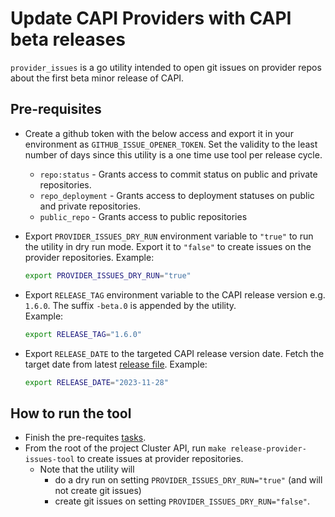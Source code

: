 # Update CAPI Providers with CAPI beta releases

`provider_issues` is a go utility intended to open git issues on provider repos about the first beta minor release of CAPI.

## Pre-requisites

- Create a github token with the below access and export it in your environment as `GITHUB_ISSUE_OPENER_TOKEN`. Set the validity to the least number of days since this utility is a one time use tool per release cycle.
  - `repo:status` - Grants access to commit status on public and private repositories.
  - `repo_deployment` - Grants access to deployment statuses on public and private repositories.
  - `public_repo` - Grants access to public repositories

- Export `PROVIDER_ISSUES_DRY_RUN` environment variable to `"true"` to run the utility in dry run mode. Export it to `"false"` to create issues on the provider repositories. Example:

  ```sh
  export PROVIDER_ISSUES_DRY_RUN="true"
  ```

- Export `RELEASE_TAG` environment variable to the CAPI release version e.g. `1.6.0`. The suffix `-beta.0` is appended by the utility.  
  Example:

  ```sh
  export RELEASE_TAG="1.6.0"
  ```

- Export `RELEASE_DATE` to the targeted CAPI release version date. Fetch the target date from latest [release file](https://github.com/kubernetes-sigs/cluster-api/tree/main/docs/release/releases).
  Example:

  ```sh
  export RELEASE_DATE="2023-11-28"
  ```

## How to run the tool

- Finish the pre-requites [tasks](#pre-requisites).
- From the root of the project Cluster API, run `make release-provider-issues-tool` to create issues at provider repositories.
  - Note that the utility will  
    - do a dry run on setting `PROVIDER_ISSUES_DRY_RUN="true"` (and will not create git issues)
    - create git issues on setting `PROVIDER_ISSUES_DRY_RUN="false"`.
